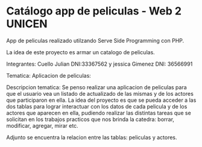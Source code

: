 # Catálogo app de peliculas  - Web 2 UNICEN

App de peliculas realizado utilzando Serve Side Programming con PHP.

La idea de este proyecto es armar un catalogo de peliculas. 


Integrantes: Cuello Julian DNI:33367562 y jessica Gimenez DNI: 36566991

Tematica: Aplicacion de peliculas:


Descripcion tematica: Se penso realizar una aplicacion de peliculas para que el usuario vea un listado de actualizado de las mismas y de los actores que participaron en ella. La idea del proyecto es que se pueda acceder a las dos tablas para lograr interactuar con los datos de cada pelicula y de los actores que aparecen en ella, pudiendo realizar las distintas tareas que se solicitan en los trabajos practicos que nos brinda la catedra: borrar, modificar, agregar, mirar etc. 


Adjunto se encuentra la relacion entre las tablas: peliculas y actores.